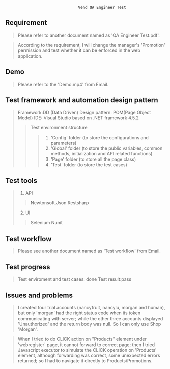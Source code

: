                                  
                                    Vend QA Engineer Test

Requirement
-------------------
>Please refer to another document named as 'QA Engineer Test.pdf'.

>According to the requirement, I will change the manager's 'Promotion' 
 permission and test whether it can be enforced in the web application.

Demo
----------------------
>Please refer to the 'Demo.mp4' from Email.

Test framework and automation design pattern
-------------------------------------------------
>Framework:DD (Data Driven)
>Design pattern: POM(Page Object Model)
>IDE: Visual Studio based on .NET framework 4.5.2
>>Test environment structure 
>>>1. 'Config' folder (to store the configurations and parameters)
>>>2. 'Global' folder (to store the public variables, common methods,
       initialization and API related functions)
>>>3. 'Page' folder (to store all the page class)
>>>4. 'Test' folder (to store the test cases)

Test tools
--------------
>1. API
>>  Newtonsoft.Json
>>  Restsharp
>2. UI
>>  Selenium
>>  Nunit

Test workflow
--------------------
>Please see another document named as 'Test workflow' from Email.

Test progress
------------------
>Test enviroment and test cases: done
>Test result:pass

Issues and problems
----------------------------
> I created four trial accounts (nancyfruit, nancylu, morgan and human), 
  but only 'morgan' had the right status code when its token communicating
  with server; while the other three accounts displayed 'Unauthorized' and 
  the return body was null. So I can only use Shop 'Morgan'.

> When I tried to do CLICK action on "Products" element under 'webregister'
  page, it cannot forward to correct page; then I tried Javascript executor to 
  simulate the CLICK operation on 'Products' element, although forwarding 
  was correct, some unexpected errors returned; so I had to navigate it directly
  to Products/Promotions.





